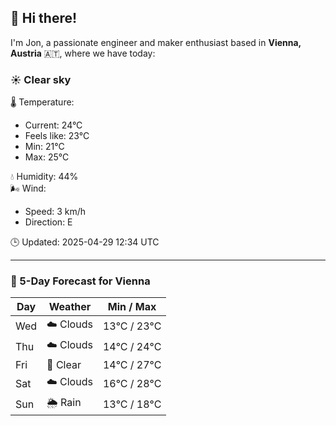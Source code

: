 ## 👋 Hi there!

I'm Jon, a passionate engineer and maker enthusiast based in **Vienna, Austria** 🇦🇹, where we have today:

### ☀️ Clear sky 

🌡️ Temperature: 
* Current: 24°C
* Feels like: 23°C
* Min: 21°C 
* Max: 25°C  

💧 Humidity: 44%  
🌬️ Wind: 
* Speed: 3 km/h 
* Direction: E  

🕒 Updated: 2025-04-29 12:34 UTC

---

### 📅 5-Day Forecast for Vienna

| Day | Weather | Min / Max |
|-----|---------|------------|
| Wed | ☁️ Clouds | 13°C / 23°C |
| Thu | ☁️ Clouds | 14°C / 24°C |
| Fri | 🌙 Clear | 14°C / 27°C |
| Sat | ☁️ Clouds | 16°C / 28°C |
| Sun | 🌦️ Rain | 13°C / 18°C |
